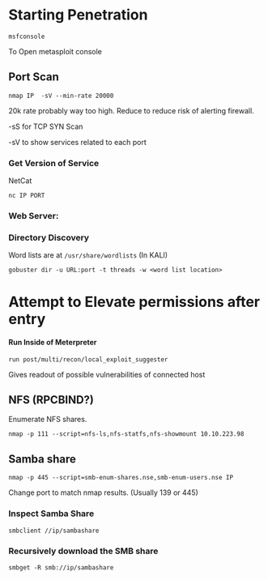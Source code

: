 # Starting Penetration

```msfconsole```

To Open metasploit console

## Port Scan

```nmap IP  -sV --min-rate 20000```

20k rate probably way too high. Reduce to reduce risk of alerting firewall.

-sS for TCP SYN Scan

-sV to show services related to each port


### Get Version of Service

NetCat

```nc IP PORT```


### Web Server:

### Directory Discovery

Word lists are at `/usr/share/wordlists` (In KALI)

```gobuster dir -u URL:port -t threads -w <word list location>```


# Attempt to Elevate permissions after entry

#### Run Inside of Meterpreter

```run post/multi/recon/local_exploit_suggester```

Gives readout of possible vulnerabilities of connected host

## NFS (RPCBIND?)

Enumerate NFS shares.

```nmap -p 111 --script=nfs-ls,nfs-statfs,nfs-showmount 10.10.223.98```



## Samba share

```nmap -p 445 --script=smb-enum-shares.nse,smb-enum-users.nse IP```

Change port to match nmap results. (Usually 139 or 445)


### Inspect Samba Share

```smbclient //ip/sambashare```


### Recursively download the SMB share

```smbget -R smb://ip/sambashare```